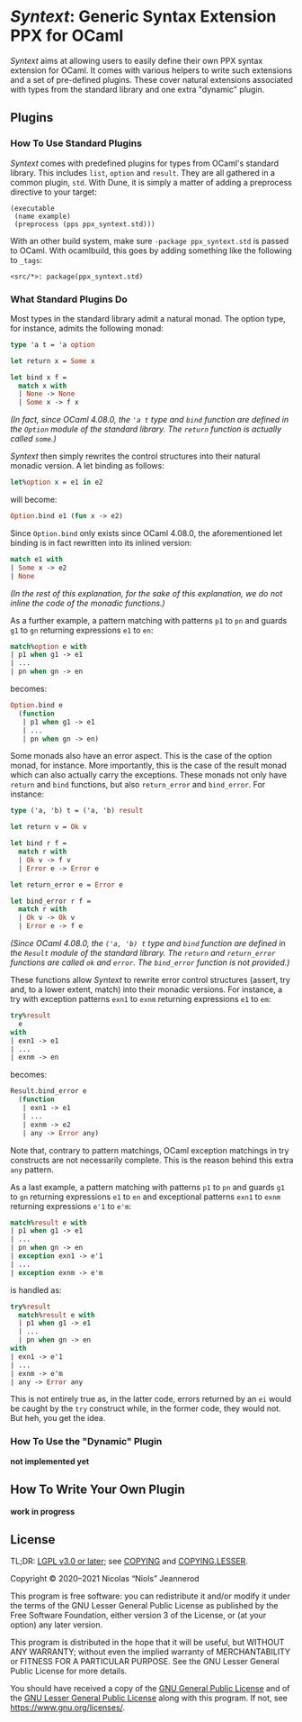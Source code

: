 *Syntext*: Generic Syntax Extension PPX for OCaml
=================================================

*Syntext* aims at allowing users to easily define their own PPX syntax extension
for OCaml. It comes with various helpers to write such extensions and a set of
pre-defined plugins. These cover natural extensions associated with types from
the standard library and one extra "dynamic" plugin.

Plugins
-------

### How To Use Standard Plugins

*Syntext* comes with predefined plugins for types from OCaml's standard library.
This includes `list`, `option` and `result`. They are all gathered in a common
plugin, `std`. With Dune, it is simply a matter of adding a preprocess directive
to your target:

```
(executable
 (name example)
 (preprocess (pps ppx_syntext.std)))
```

With an other build system, make sure `-package ppx_syntext.std` is passed to
OCaml. With ocamlbuild, this goes by adding something like the following to
`_tags`:

```
<src/*>: package(ppx_syntext.std)
```

### What Standard Plugins Do

Most types in the standard library admit a natural monad. The option type, for
instance, admits the following monad:

```ocaml
type 'a t = 'a option

let return x = Some x

let bind x f =
  match x with
  | None -> None
  | Some x -> f x
```

*(In fact, since OCaml 4.08.0, the `'a t` type and `bind` function are defined
in the `Option` module of the standard library. The `return` function is
actually called `some`.)*

*Syntext* then simply rewrites the control structures into their natural monadic
version. A let binding as follows:

```ocaml
let%option x = e1 in e2
```

will become:

```ocaml
Option.bind e1 (fun x -> e2)
```

Since `Option.bind` only exists since OCaml 4.08.0, the aforementioned let
binding is in fact rewritten into its inlined version:

```ocaml
match e1 with
| Some x -> e2
| None
```

*(In the rest of this explanation, for the sake of this explanation, we do not
inline the code of the monadic functions.)*

As a further example, a pattern matching with patterns `p1` to `pn` and guards
`g1` to `gn` returning expressions `e1` to `en`:

```ocaml
match%option e with
| p1 when g1 -> e1
| ...
| pn when gn -> en
```

becomes:

```ocaml
Option.bind e
  (function
   | p1 when g1 -> e1
   | ...
   | pn when gn -> en)
```

Some monads also have an error aspect. This is the case of the option monad, for
instance. More importantly, this is the case of the result monad which can also
actually carry the exceptions. These monads not only have `return` and `bind`
functions, but also `return_error` and `bind_error`. For instance:

```ocaml
type ('a, 'b) t = ('a, 'b) result

let return v = Ok v

let bind r f =
  match r with
  | Ok v -> f v
  | Error e -> Error e

let return_error e = Error e

let bind_error r f =
  match r with
  | Ok v -> Ok v
  | Error e -> f e
```

*(Since OCaml 4.08.0, the `('a, 'b) t` type and `bind` function are defined in
the `Result` module of the standard library. The `return` and `return_error`
functions are called `ok` and `error`. The `bind_error` function is not
provided.)*

These functions allow *Syntext* to rewrite error control structures (assert, try
and, to a lower extent, match) into their monadic versions. For instance, a try
with exception patterns `exn1` to `exnm` returning expressions `e1` to `em`:

```ocaml
try%result
  e
with
| exn1 -> e1
| ...
| exnm -> en
```

becomes:

```ocaml
Result.bind_error e
  (function
   | exn1 -> e1
   | ...
   | exnm -> e2
   | any -> Error any)
```

Note that, contrary to pattern matchings, OCaml exception matchings in try
constructs are not necessarily complete. This is the reason behind this extra
`any` pattern.

As a last example, a pattern matching with patterns `p1` to `pn` and guards `g1`
to `gn` returning expressions `e1` to `en` and exceptional patterns `exn1` to
`exnm` returning expressions `e'1` to `e'm`:

```ocaml
match%result e with
| p1 when g1 -> e1
| ...
| pn when gn -> en
| exception exn1 -> e'1
| ...
| exception exnm -> e'm
```

is handled as:

```ocaml
try%result
  match%result e with
  | p1 when g1 -> e1
  | ...
  | pn when gn -> en
with
| exn1 -> e'1
| ...
| exnm -> e'm
| any -> Error any
```

This is not entirely true as, in the latter code, errors returned by an `ei`
would be caught by the `try` construct while, in the former code, they would
not. But heh, you get the idea.

### How To Use the "Dynamic" Plugin

**not implemented yet**

How To Write Your Own Plugin
----------------------------

**work in progress**

License
-------

TL;DR: [LGPL v3.0 or later](https://spdx.org/licenses/LGPL-3.0-or-later.html);
see [COPYING](COPYING.md) and [COPYING.LESSER](COPYING.LESSER.md).

Copyright © 2020–2021 Nicolas “Niols” Jeannerod

This program is free software: you can redistribute it and/or modify it under
the terms of the GNU Lesser General Public License as published by the Free
Software Foundation, either version 3 of the License, or (at your option) any
later version.

This program is distributed in the hope that it will be useful, but WITHOUT ANY
WARRANTY; without even the implied warranty of MERCHANTABILITY or FITNESS FOR A
PARTICULAR PURPOSE. See the GNU Lesser General Public License for more details.

You should have received a copy of the [GNU General Public License](COPYING.md)
and of the [GNU Lesser General Public License](COPYING.LESSER.md) along with
this program. If not, see <https://www.gnu.org/licenses/>.
